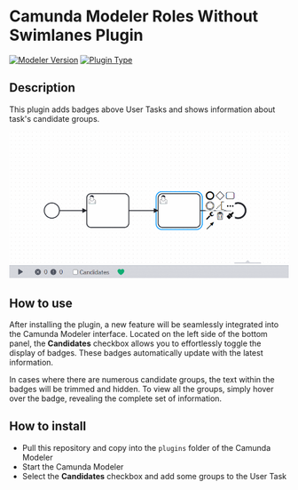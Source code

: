 # Camunda Modeler Roles Without Swimlanes Plugin

[![Modeler Version](https://img.shields.io/badge/Modeler_Verion-5.0.0+-blue.svg)](#) [![Plugin Type](https://img.shields.io/badge/Plugin_Type-BPMN-orange.svg)](#)

## Description

This plugin adds badges above User Tasks and shows information about task's candidate groups.

![Preview](docs/preview.gif)

## How to use

After installing the plugin, a new feature will be seamlessly integrated into the Camunda Modeler interface. Located on the left side of the bottom panel, the **Candidates** checkbox allows you to effortlessly toggle the display of badges. These badges automatically update with the latest information.

In cases where there are numerous candidate groups, the text within the badges will be trimmed and hidden. To view all the groups, simply hover over the badge, revealing the complete set of information.

## How to install

- Pull this repository and copy into the `plugins` folder of the Camunda Modeler
- Start the Camunda Modeler
- Select the **Candidates** checkbox and add some groups to the User Task
